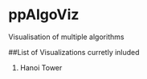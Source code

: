 # ppAlgoViz

Visualisation of multiple algorithms

##List of Visualizations curretly inluded
1. Hanoi Tower
